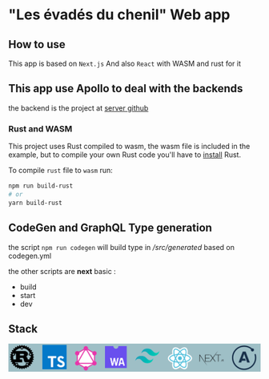 # "Les évadés du chenil" Web app 



## How to use

This app is based on `Next.js` And also `React` with WASM and rust for it
## This app use Apollo to deal with the backends

the backend is the project at [server github](https://github.com/les-evades-du-chenil/chenil-server)
### Rust and WASM
This project uses Rust compiled to wasm, the wasm file is included in the example, but to compile your own Rust code you'll have to [install](https://www.rust-lang.org/learn/get-started) Rust.

To compile `rust` file to `wasm` run:

```bash
npm run build-rust
# or
yarn build-rust
```

## CodeGen and GraphQL Type generation

the script `npm run codegen` will build type in */src/generated* based on codegen.yml

the other scripts are **next** basic :
- build
- start
- dev

## Stack
![React Next WASM TailwindCSS GraphQL Apollo Typescript](./docs/logos.jpg)